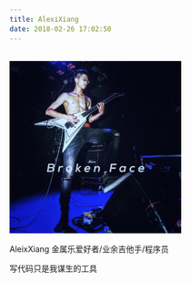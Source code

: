 ```yaml
---
title: AlexiXiang
date: 2018-02-26 17:02:50
---
```

<br>
<img src="./index/alexixyc.jpg" width="60%" height="60%">

AleixXiang 金属乐爱好者/业余吉他手/程序员

写代码只是我谋生的工具